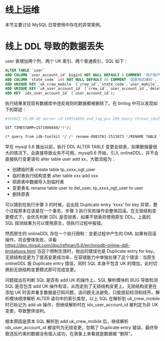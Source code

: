 # 线上运维

本节主要讨论 MySQL 日常使用中存在的异常案例。

# 线上 DDL 导致的数据丢失

user 表增加两个列、两个 UK 索引、两个普通索引，SQL 如下：

```sql
ALTER TABLE `user`
ADD COLUMN `user_account_id` bigint NOT NULL DEFAULT 0 COMMENT '用户账户ID 全局',
ADD COLUMN `state_code` int NOT NULL DEFAULT 86 COMMENT '国家地区编码',
ADD UNIQUE KEY `uk_crew_mobile` (`crew_id`,`state_code`,`user_mobile`,`deletion_flag`),
ADD UNIQUE KEY `uk_user_account_id` (`crew_id`,`user_account_id`,`deletion_flag`),
ADD KEY `idx_user_account_id` (`user_account_id`);
```

执行结果发现现有数据库中违反规则的数据都被删除了。在 binlog 中可以发现如下的踪迹：

```sh
#191025 15:00:40 server id 199514850 end_log_pos 290 Query thread_id=2513873 exec_time=1 error_code=0

SET TIMESTAMP=1571986840/*!*/;

/* query from idb-toolkit */ /* rename-8883761-2513873 */RENAME TABLE `crew`.`user` to `crew`.`tp_8883761_del_user`, `crew`.`tp_8883761_ogt_user` to `crew`.`user`
```

早在 mysql 5.6 推出以前，执行 DDL ALTER TABLE 变更会锁表，如果数据量很大的情况下，会直接导致业务不可用。mysql5.6 开始，引入 onlineDDL，并不会直接执行变更语句 alter table user add xx，大致流程为：

- 创建临时表 create table tp_xxxx_ogt_user
- 临时表执行结构变更 alter table xxx add xxx
- 把原表中数据导入到临时表
- 变更表名 rename table user to del_user, tp_xxxx_ogt_user to user
- 删除原表

可以猜到在执行步骤 3 的时候，会出现 Duplicate entry ‘xxxx’ for key 异常，整个过程原本应该是在一个事务，步骤 3 执行失败操作会整体回滚。在无锁结构变更模式下，会优先判断 DDL 是否锁表，如果不锁表将使用原生 DDL。上面的 SQL 探测结果为可以使用原生，但执行过程中报错。

然而原生的 onlineDDL 存在一个执行限制：变更过程中产生的 DML 如果有回滚操作，将会整体失败，详看 https://dev.mysql.com/doc/refman/5.6/en/innodb-online-ddl-limitations.html 当这个限制生效时，抛出的错误也是 Duplicate entry for key。无锁结构变更为了提高变更成功率，在容错能力中单独处理了这个错误：当原生 onlineDDL 报 Duplicate entry 错误，同时 SQL 本身不包含 UK 的增加，此时切换到无锁结构变更模式即可完成变更。

问题就出在判断 SQL 是否有 add UK 的操作上。SQL 解析模块的 BUG 导致检测 SQL 是否包含 add UK 操作有误，从而走到了无锁结构变更上。无锁结构变更在添加 UK 时丢弃重复数据是已知问题，该问题无法避免，只能提前检测和绕开。解析模块顺序解析 ALTER 语句中的索引类型，以上 SQL 在解析到 uk_crew_mobile 时已标记为 add uk 操作，但继续解析时在 idx_user_account_id 被判定为非 UK 变更，导致整体误判。

根本原因是原本 SQL 解析到 add uk_crew_mobile 后，继续解析 idx_user_account_id 被误判为无锁变更，忽略了 Duplicate entry 错误，最终导致违反约束的数据没有插入成功，在表象上来看就是数据被 “删除”。
